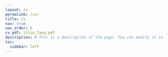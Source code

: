 ```yaml
---
layout: cv
permalink: /cv/
title: cv
nav: true
nav_order: 5
cv_pdf: Yilin_Tang.pdf
description: # This is a description of the page. You can modify it in '_pages/cv.md'. You can also change or remove the top pdf download button.
toc:
  sidebar: left
---
```

